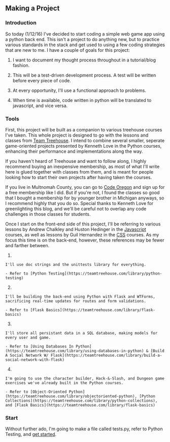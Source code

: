 ## Making a Project

### Introduction

So today (1/12/16) I've decided to start coding a simple web game app
using a python back end. This isn't a project to do anything new, but
to practice various standards in the stack and get used to using 
a few coding strategies that are new to me. I have a couple of goals 
for this project:
    
1. I want to document my thought process throughout in a tutorial/blog fashion.

2. This will be a test-driven development process. A test will be written before every piece of code.

3. At every opportunity, I'll use a functional approach to problems.

4. When time is available, code written in python will be translated to javascript, and vice versa.

   
### Tools
    
First, this project will be built as a companion to various treehouse
courses I've taken. This whole project is designed to go with the lessons
and classes from [Team Treehouse](www.teamtreehouse.com). I intend to 
combine several smaller, seperate game-oriented projects presented by 
Kenneth Love in the Python courses, enhancing their performance and 
implementations along the way.

If you haven't heard of Treehouse and want to follow along, I highly
recommend buying an inexpensive membership, as most of what I'll write
here is glued together with classes from them, and is meant for people
looking how to start their own projects after having taken the courses.

If you live in Multnomah County, you can go to [Code Oregon](www.codeoregon.org)
and sign up for a free membership like I did. But if you're not, I found
the classes so good that I bought a membership for by younger brother
in Michigan anyways, so I recommend highly that you do so. Special thanks
to Kenneth Love for greenlighting this blog, and we'll be careful not to
overlap any code challenges in those classes for students.

Once I start on the front-end side of this project, I'll be referring
to various lessons by Andrew Chalkley and Huston Hedinger in the
[Javascript](https://teamtreehouse.com/library/topic:javascript) courses, as well as lessons by Guil Hernandez in the [CSS](https://teamtreehouse.com/library/topic:css)
courses. As my focus this time is on the back-end, however, these
references may be fewer and farther between.

1. 
 
    I'll use doc strings and the unittests library for everything.

    - Refer to [Python Testing](https://teamtreehouse.com/library/python-testing)


2. 

    I'll be building the back-end using Python with Flask and WTForms, 
    sacrificing real-time updates for routes and form validations.

    - Refer to [Flask Basics](https://teamtreehouse.com/library/flask-basics)


3. 
 
    I'll store all persistant data in a SQL database, making models for 
    every user and game.

    - Refer to [Using Databases In Python](https://teamtreehouse.com/library/using-databases-in-python) & [Build A Social Network W/ Flask](https://teamtreehouse.com/library/build-a-social-network-with-flask)


4. 

    I'm going to use the character builder, Hack-&-Slash, and Dungeon game 
    exercises we've already built in the Python courses. 

    - Refer to [Object-Oriented Python](https://teamtreehouse.com/library/objectoriented-python), [Python Collections](https://teamtreehouse.com/library/python-collections), and [Flask Basics](https://teamtreehouse.com/library/flask-basics)
    



### Start
    
Without further ado, I'm going to make a file called tests.py, refer to 
Python Testing, and [get started](https://github.com/nicolasjhampton/python_tutorial_game_project/blob/master/blog/step1.md). 







 

 